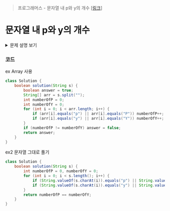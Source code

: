 > 프로그래머스 - 문자열 내 p와 y의 개수 [[링크](https://school.programmers.co.kr/learn/courses/30/lessons/12916)]

# 문자열 내 p와 y의 개수
<details markdown ="1">
<summary>문제 설명 보기</summary>
<img src="https://user-images.githubusercontent.com/86038910/187076152-3fbe4eb4-23b2-4817-a03e-63834c247557.png">
</details>

### 코드
ex Array 사용
```java
class Solution {
    boolean solution(String s) {
        boolean answer = true;
        String[] arr = s.split("");
        int numberOfP = 0;
        int numberOfY = 0;
        for (int i = 0; i < arr.length; i++) {
            if (arr[i].equals("p") || arr[i].equals("P")) numberOfP++;
            if (arr[i].equals("y") || arr[i].equals("Y")) numberOfY++;
        }
        if (numberOfP != numberOfY) answer = false;
        return answer;
    }
}
```

ex2 문자열 그대로 풀기
```java
class Solution {
    boolean solution(String s) {
        int numberOfP = 0, numberOfY = 0;
        for (int i = 0; i < s.length(); i++) {
            if (String.valueOf(s.charAt(i)).equals("p") || String.valueOf(s.charAt(i)).equals("P")) numberOfP++;
            if (String.valueOf(s.charAt(i)).equals("y") || String.valueOf(s.charAt(i)).equals("Y")) numberOfY++;
        }
        return numberOfP == numberOfY;
    }
}
```
